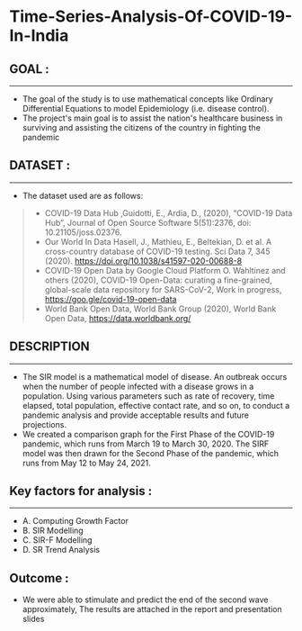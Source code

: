 # Time-Series-Analysis-Of-COVID-19-In-India

## **GOAL :**
_________________________________________


* The goal of the study is to use mathematical concepts like Ordinary Differential Equations to model Epidemiology (i.e. disease control).
* The project's main goal is to assist the nation's healthcare business in surviving and assisting the citizens of the country in fighting the pandemic

## **DATASET :**
_________________________________________

* The dataset used are as follows: 
 > * COVID-19 Data Hub ,Guidotti, E., Ardia, D., (2020), “COVID-19 Data Hub”, Journal of Open Source Software 5(51):2376, doi: 10.21105/joss.02376.
 > * Our World In Data Hasell, J., Mathieu, E., Beltekian, D. et al. A cross-country database of COVID-19 testing. Sci Data 7, 345 (2020). https://doi.org/10.1038/s41597-020-00688-8
 > * COVID-19 Open Data by Google Cloud Platform O. Wahltinez and others (2020), COVID-19 Open-Data: curating a fine-grained, global-scale data repository for SARS-CoV-2, Work in progress, https://goo.gle/covid-19-open-data
 >  * World Bank Open Data, World Bank Group (2020), World Bank Open Data, https://data.worldbank.org/

## **DESCRIPTION**
_________________________________________

* The SIR model is a mathematical model of disease. An outbreak occurs when the number of people infected with a disease grows in a population. Using various parameters such as rate of recovery, time elapsed, total population, effective contact rate, and so on, to conduct a pandemic analysis and provide acceptable results and future projections. 
* We created a comparison graph for the First Phase of the COVID-19 pandemic, which runs from March 19 to March 30, 2020. The SIRF model was then drawn for the Second Phase of the pandemic, which runs from May 12 to May 24, 2021.

## Key factors for analysis :
_________________________________________
* A.	Computing Growth Factor
* B.	SIR Modelling
* C.	SIR-F Modelling
* D.	SR Trend Analysis

## Outcome :
* We were able to stimulate and predict the end of the second wave approximately, The results are attached in the report and presentation slides


  
